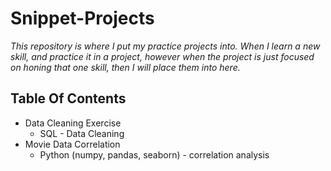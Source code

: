 # Snippet-Projects

*This repository is where I put my practice projects into. When I learn a new skill, and practice it in a project, however when the project is just focused on honing that one skill, then I will place them into here.*

## Table Of Contents
- Data Cleaning Exercise
	- SQL - Data Cleaning
- Movie Data Correlation
	- Python (numpy, pandas, seaborn) - correlation analysis
